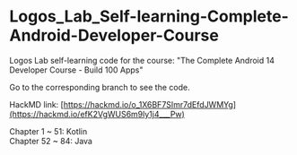 # Logos_Lab_Self-learning-Complete-Android-Developer-Course

Logos Lab self-learning code for the course: "The Complete Android 14 Developer Course - Build 100 Apps"

Go to the corresponding branch to see the code.

HackMD link: [https://hackmd.io/o_1X6BF7SImr7dEfdJWMYg](https://hackmd.io/efK2VgWUS6m9ly1j4___Pw)

Chapter 1 ~ 51: Kotlin<br/>
Chapter 52 ~ 84: Java
